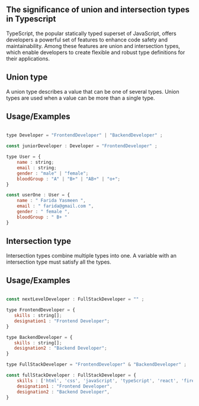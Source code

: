
## The significance of union and intersection types in Typescript

TypeScript, the popular statically typed superset of JavaScript, offers developers a powerful set of features to enhance code safety and maintainability. Among these features are union and intersection types, which enable developers to create flexible and robust type definitions for their applications.

## Union type 
A union type describes a value that can be one of several types. Union types are used when a value can be more than a single type.



## Usage/Examples

```javascript

type Developer = "FrontendDeveloper" | "BackendDeveloper" ;

const juniorDeveloper : Developer = "FrontendDeveloper" ;

type User = {
    name : string;
    email : string;
    gender : "male" | "female";
    bloodGroup : "A" | "B+" | "AB+" | "o+";
}

const userOne : User = {
    name : " Farida Yasmeen ",
    email : " farida@gmail.com ",
    gender : " female ",
    bloodGroup : " B+ "
}

```

## Intersection type 
Intersection types combine multiple types into one. A variable with an intersection type must satisfy all the types.



## Usage/Examples

```javascript

const nextLevelDeveloper : FullStackDeveloper = "" ;

type FrontendDeveloper = {
   skills : string[];
   designation1 : "Frontend Developer";
}

type BackendDeveloper = {
   skills : string[];
   designation2 : "Backend Developer";
}

type FullStackDeveloper = "FrontendDeveloper" & "BackendDeveloper" ;

const fullStackDeveloper : FullStackDeveloper = {
    skills : ['html', 'css', 'javaScript', 'typeScript', 'react', 'firebase', 'tailwind','nodeJS', 'mongodb', 'mongoose', 'express', 'typeScript', 'data structure', 'algorithm analysis'],
    designation1 : "Frontend Developer",
    designation2 : "Backend Developer",
}

```


